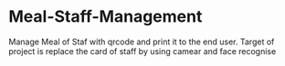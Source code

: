 # Meal-Staff-Management
Manage Meal of Staf with qrcode and print it to the end user. Target of project is replace the card of staff by using camear and face recognise
